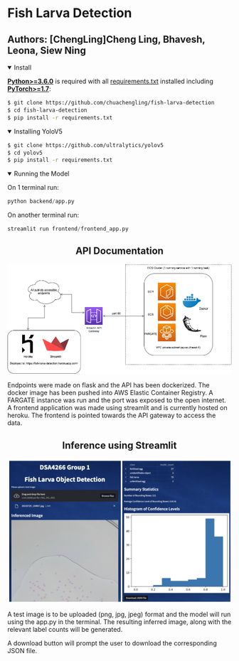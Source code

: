 Fish Larva Detection
==============

Authors: [ChengLing]Cheng Ling, Bhavesh, Leona, Siew Ning
--------------

<details open>
<summary>Install</summary>

[**Python>=3.6.0**](https://www.python.org/) is required with all
[requirements.txt](https://github.com/chuachengling/fish-larva-detection/blob/main/requirements.txt) installed including
[**PyTorch>=1.7**](https://pytorch.org/get-started/locally/):

```bash
$ git clone https://github.com/chuachengling/fish-larva-detection
$ cd fish-larva-detection
$ pip install -r requirements.txt
```

<details open>
<summary>Installing YoloV5</summary>

```bash
$ git clone https://github.com/ultralytics/yolov5
$ cd yolov5
$ pip install -r requirements.txt
```


<details open>
<summary>Running the Model</summary>


On 1 terminal run:

```python
python backend/app.py
```

On another terminal run:

```python
streamlit run frontend/frontend_app.py
```

## <div align="center">API Documentation</div>


<p align="left"><img width="800" src="https://github.com/chuachengling/fish-larva-detection/blob/b5d2b54b10b3e685da5b9152c2f23831b980188a/api_image.png"></p>

Endpoints were made on flask and the API has been dockerized. The docker image has been pushed into AWS Elastic Container Registry. A FARGATE instance was run and the port was exposed to the open internet. A frontend application was made using streamlit and is currently hosted on heroku. The frontend is pointed towards the API gateway to access the data.

## <div align="center">Inference using Streamlit</div>


<p align="left"><img width="800" src="https://github.com/chuachengling/fish-larva-detection/blob/a30a1a13b3c875e8335f6bd8df131843cedc8ac3/demo_app.png"></p>

A test image is to be uploaded (png, jpg, jpeg) format and the model will run using the app.py in the terminal. The resulting inferred image, along with the relevant label counts will be generated.

A download button will prompt the user to download the corresponding JSON file.

















